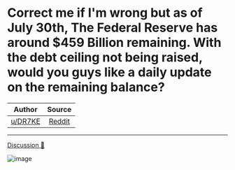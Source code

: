 Correct me if I'm wrong but as of July 30th, The Federal Reserve has around $459 Billion remaining. With the debt ceiling not being raised, would you guys like a daily update on the remaining balance?
========================================================================================================================================================================================================

| Author       | Source       | 
| :-------------: |:-------------:|
|  [u/DR7KE](https://www.reddit.com/user/DR7KE/) | [Reddit](https://www.reddit.com/r/Superstonk/comments/owr8w6/correct_me_if_im_wrong_but_as_of_july_30th_the/) | 

---


[Discussion 🦍](https://www.reddit.com/r/Superstonk/search?q=flair_name%3A%22Discussion%20%F0%9F%A6%8D%22&restrict_sr=1)

![image](https://user-images.githubusercontent.com/82035192/128870506-de5f510b-1519-4471-8a31-d8c6ed671730.png)
